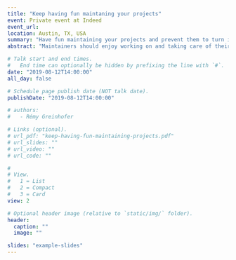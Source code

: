 ```yaml
---
title: "Keep having fun maintaning your projects"
event: Private event at Indeed
event_url: 
location: Austin, TX, USA
summary: "Have fun maintaining your projects and prevent them to turn into nightmares." 
abstract: "Maintainers should enjoy working on and taking care of their projects. Sadly, too often, maintainers get burned out. This presentation will share a collection of techniques combining good organization and advanced automation to bring the joy back."

# Talk start and end times.
#   End time can optionally be hidden by prefixing the line with `#`.
date: "2019-08-12T14:00:00"
all_day: false

# Schedule page publish date (NOT talk date).
publishDate: "2019-08-12T14:00:00"

# authors:
#   - Rémy Greinhofer

# Links (optional).
# url_pdf: "keep-having-fun-maintaining-projects.pdf"
# url_slides: ""
# url_video: ""
# url_code: ""

# 
# View.
#   1 = List
#   2 = Compact
#   3 = Card
view: 2

# Optional header image (relative to `static/img/` folder).
header:
  caption: ""
  image: ""

slides: "example-slides"
---
```

